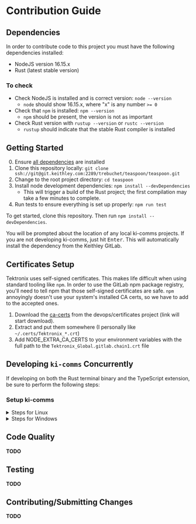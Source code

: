 # Contribution Guide

## Dependencies

In order to contribute code to this project you must have the following dependencies installed:

* NodeJS version 16.15.x
* Rust (latest stable version)

### To check

* Check NodeJS is installed and is correct version: `node --version`
    * `node` should show 16.15.x, where "x" is any number `>= 0`
* Check that `npm` is installed: `npm --version`
    * `npm` should be present, the version is not as important
* Check Rust version with `rustup --version` or `rustc --version`
    * `rustup` should indicate that the stable Rust compiler is installed

## Getting Started

0. Ensure [all dependencies](#dependencies) are installed
1. Clone this repository locally: `git clone ssh://git@git.keithley.com:2289/trebuchet/teaspoon/teaspoon.git`
2. Change to the root project directory: `cd teaspoon`
3. Install node development dependencies: `npm install --devDependencies`
    * This will trigger a build of the Rust project; the first compilation may take a few minutes to complete.
4. Run tests to ensure everything is set up properly: `npm run test`


To get started, clone this repository. Then run `npm install --devDependencies`.

You will be prompted about the location of any local ki-comms projects. If you are not developing ki-comms, just hit <kbd>Enter</kbd>. This will automatically install the dependency from the Keithley GitLab.

## Certificates Setup

Tektronix uses self-signed certificates. This makes life difficult when using standard tooling like `npm`. In order to use the GitLab npm package registry, you'll need to tell npm that those self-signed certificates are safe. `npm` annoyingly doesn't use your system's installed CA certs, so we have to add to the accepted ones.

1. Download the [ca-certs](https://git.keithley.com/devops/certificates/-/jobs/artifacts/main/download?job=package) from the devops/certificates project (link will start download).
2. Extract and put them somewhere (I personally like `~/.certs/Tektronix_*.crt`)
3. Add NODE_EXTRA_CA_CERTS to your environment variables with the full path to the `Tektronix_Global.gitlab.chain1.crt` file


## Developing `ki-comms` Concurrently

If developing on both the Rust terminal binary and the TypeScript extension, be sure to perform the following steps:

### Setup ki-comms

<details>
<summary>Steps for Linux</summary>

```bash
# Clone ki-comms
$ git clone ssh://git@git.keithley.com:2289/trebuchet/teaspoon/ki-comms.git
$ cd ki-comms
$ mkdir -p bin

# for debugging
$ cargo build
$ cp target/debug/kic bin/

# for release
$ cargo build --release
$ cp target/release/kic bin/

# clean up old node modules in teaspoon
# (only if using an old clone of teaspoon)
$ cd ../path/to/teaspoon
$ rm -rf node_modules
```
</details>

<details>
<summary>Steps for Windows</summary>

```ps1
# Clone ki-comms
$ git clone ssh://git@git.keithley.com:2289/trebuchet/teaspoon/ki-comms.git
$ cd ki-comms
$ mkdir bin

# for debugging
$ cargo build
$ cp target/debug/kic.exe bin/

# for release
$ cargo build --release
$ cp target/release/kic.exe bin/

# clean up old node modules in teaspoon
# (only if using an old clone of teaspoon)
$ cd ../path/to/teaspoon
$ rm -r -fo node_modules
```
### Setting up your Personal Access Token (PAT)

Make sure you have [set up the certificates](#certificates-setup) and have [set up a Personal Access Token](https://git.keithley.com/-/profile/personal_access_tokens?name=NPM+Access+Token&scopes=api,read_user,read_registry,read_repository) (keep track of that token, you'll need to generate a new one if you lose it).

This can be installed by running

```bash
$ npm config set @trebuchet:registry https://git.keithley.com/api/v4/packages/npm/
$ npm config set -- '//git.keithley.com/api/v4/packages/npm/:_authToken' "<your_token>"
```
</details>


## Code Quality

**TODO**

## Testing

**TODO**

## Contributing/Submitting Changes

**TODO**

